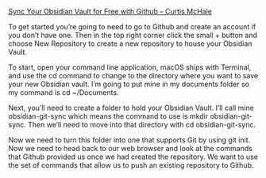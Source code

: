 [Sync Your Obsidian Vault for Free with Github – Curtis McHale](https://curtismchale.ca/2022/05/18/sync-your-obsidian-vault-for-free-with-github/)

To get started you’re going to need to go to Github and create an account if you don’t have one. Then in the top right corner click the small + button and choose New Repository to create a new repository to house your Obsidian Vault.

To start, open your command line application, macOS ships with Terminal, and use the cd command to change to the directory where you want to save your new Obsidian vault. I’m going to put mine in my documents folder so my command is cd ~/Documents.

Next, you’ll need to create a folder to hold your Obsidian Vault. I’ll call mine obsidian-git-sync which means the command to use is mkdir obsidian-git-sync. Then we’ll need to move into that directory with cd obsidian-git-sync.

Now we need to turn this folder into one that supports Git by using git init.
Now we need to head back to our web browser and look at the commands that Github provided us once we had created the repository. We want to use the set of commands that allow us to push an existing repository to Github.
